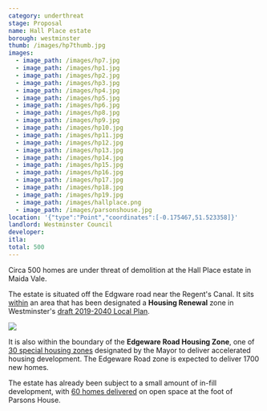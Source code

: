 ```yaml
---
category: underthreat
stage: Proposal 
name: Hall Place estate
borough: westminster
thumb: /images/hp7thumb.jpg
images:
  - image_path: /images/hp7.jpg
  - image_path: /images/hp1.jpg
  - image_path: /images/hp2.jpg
  - image_path: /images/hp3.jpg
  - image_path: /images/hp4.jpg
  - image_path: /images/hp5.jpg
  - image_path: /images/hp6.jpg
  - image_path: /images/hp8.jpg
  - image_path: /images/hp9.jpg
  - image_path: /images/hp10.jpg
  - image_path: /images/hp11.jpg
  - image_path: /images/hp12.jpg
  - image_path: /images/hp13.jpg
  - image_path: /images/hp14.jpg
  - image_path: /images/hp15.jpg
  - image_path: /images/hp16.jpg
  - image_path: /images/hp17.jpg
  - image_path: /images/hp18.jpg
  - image_path: /images/hp19.jpg
  - image_path: /images/hallplace.png
  - image_path: /images/parsonshouse.jpg
location: '{"type":"Point","coordinates":[-0.175467,51.523358]}'
landlord: Westminster Council
developer:
itla:
total: 500
---
```

Circa 500 homes are under threat of demolition at the Hall Place estate in Maida Vale.

The estate is situated off the Edgware road near the Regent's Canal. It sits [within](https://lbhf.maps.arcgis.com/apps/webappviewer/index.html?id=7cab3cdf6e344a0fb24df59ed6b9bdc5) an area that has been designated a __Housing Renewal__ zone in Westminster's [draft 2019-2040 Local Plan](https://www.westminster.gov.uk/cityplan2040).

<img src="/images/renewalarea.png" class="img-fluid rounded img-thumbnail">

It is also within the boundary of the __Edgeware Road Housing Zone__, one of [30 special housing zones](https://www.london.gov.uk/what-we-do/housing-and-land/increasing-housing-supply/housing-zones#acc-i-42741) designated by the Mayor to deliver accelerated housing development. The Edgeware Road zone is expected to deliver 1700 new homes.

The estate has already been subject to a small amount of in-fill development, with [60 homes delivered](https://www.westminster.gov.uk/parsons-north-development) on open space at the foot of Parsons House.
